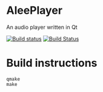 # AleePlayer
An audio player written in Qt

[![Build status](https://ci.appveyor.com/api/projects/status/6ifpgxms79l4q0u2?svg=true)](https://ci.appveyor.com/project/Alee14/aleeaudioplayer) [![Build Status](https://travis-ci.org/aleeproductions/AleePlayer.svg?branch=master)](https://travis-ci.org/aleeproductions/AleePlayer)

# Build instructions
```
qmake
make
```
